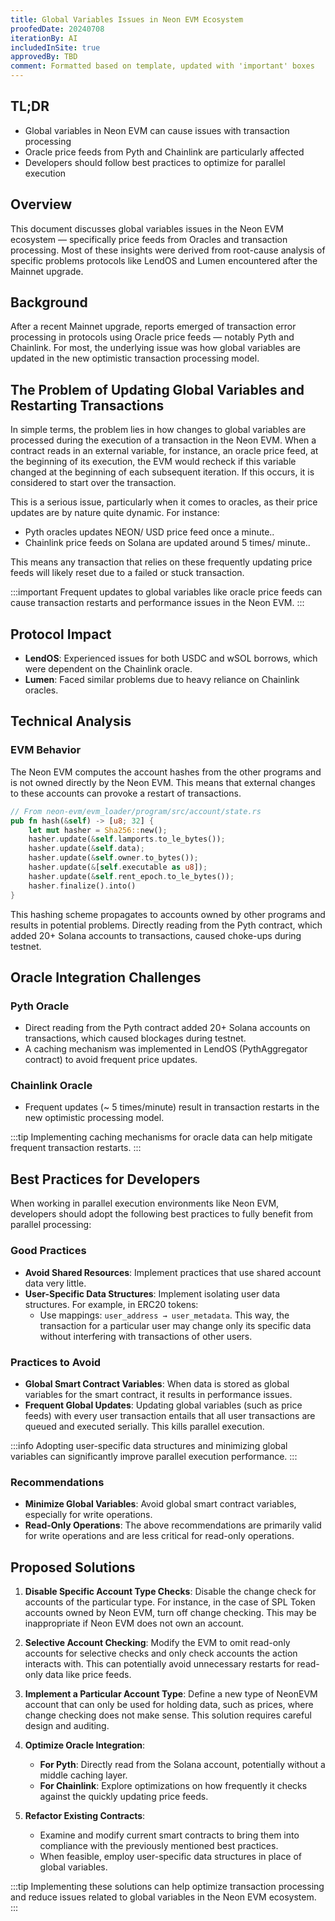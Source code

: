 ```yaml
---
title: Global Variables Issues in Neon EVM Ecosystem
proofedDate: 20240708
iterationBy: AI
includedInSite: true
approvedBy: TBD
comment: Formatted based on template, updated with 'important' boxes
---
```


## TL;DR

- Global variables in Neon EVM can cause issues with transaction processing
- Oracle price feeds from Pyth and Chainlink are particularly affected
- Developers should follow best practices to optimize for parallel execution

## Overview

This document discusses global variables issues in the Neon EVM ecosystem — specifically price feeds from Oracles and transaction processing. Most of these insights were derived from root-cause analysis of specific problems protocols like LendOS and Lumen encountered after the Mainnet upgrade.

## Background

After a recent Mainnet upgrade, reports emerged of transaction error processing in protocols using Oracle price feeds — notably Pyth and Chainlink. For most, the underlying issue was how global variables are updated in the new optimistic transaction processing model.

## The Problem of Updating Global Variables and Restarting Transactions

In simple terms, the problem lies in how changes to global variables are processed during the execution of a transaction in the Neon EVM. When a contract reads in an external variable, for instance, an oracle price feed, at the beginning of its execution, the EVM would recheck if this variable changed at the beginning of each subsequent iteration. If this occurs, it is considered to start over the transaction.

This is a serious issue, particularly when it comes to oracles, as their price updates are by nature quite dynamic. For instance:

- Pyth oracles updates NEON/ USD price feed once a minute..
- Chainlink price feeds on Solana are updated around 5 times/ minute..

This means any transaction that relies on these frequently updating price feeds will likely reset due to a failed or stuck transaction.

:::important
Frequent updates to global variables like oracle price feeds can cause transaction restarts and performance issues in the Neon EVM.
:::

## Protocol Impact

- **LendOS**: Experienced issues for both USDC and wSOL borrows, which were dependent on the Chainlink oracle.
- **Lumen**: Faced similar problems due to heavy reliance on Chainlink oracles.

## Technical Analysis

### EVM Behavior

The Neon EVM computes the account hashes from the other programs and is not owned directly by the Neon EVM. This means that external changes to these accounts can provoke a restart of transactions.

```rust
// From neon-evm/evm_loader/program/src/account/state.rs
pub fn hash(&self) -> [u8; 32] {
    let mut hasher = Sha256::new();
    hasher.update(&self.lamports.to_le_bytes());
    hasher.update(&self.data);
    hasher.update(&self.owner.to_bytes());
    hasher.update(&[self.executable as u8]);
    hasher.update(&self.rent_epoch.to_le_bytes());
    hasher.finalize().into()
}
```

This hashing scheme propagates to accounts owned by other programs and results in potential problems. Directly reading from the Pyth contract, which added 20+ Solana accounts to transactions, caused choke-ups during testnet.

## Oracle Integration Challenges

### Pyth Oracle

- Direct reading from the Pyth contract added 20+ Solana accounts on transactions, which caused blockages during testnet.
- A caching mechanism was implemented in LendOS (PythAggregator contract) to avoid frequent price updates.

### Chainlink Oracle

- Frequent updates (~ 5 times/minute) result in transaction restarts in the new optimistic processing model.

:::tip
Implementing caching mechanisms for oracle data can help mitigate frequent transaction restarts.
:::

## Best Practices for Developers

When working in parallel execution environments like Neon EVM, developers should adopt the following best practices to fully benefit from parallel processing:

### Good Practices

- **Avoid Shared Resources**: Implement practices that use shared account data very little.
- **User-Specific Data Structures**: Implement isolating user data structures. For example, in ERC20 tokens:
  - Use mappings: `user_address → user_metadata`. This way, the transaction for a particular user may change only its specific data without interfering with transactions of other users.

### Practices to Avoid

- **Global Smart Contract Variables**: When data is stored as global variables for the smart contract, it results in performance issues.
- **Frequent Global Updates**: Updating global variables (such as price feeds) with every user transaction entails that all user transactions are queued and executed serially. This kills parallel execution.

:::info
Adopting user-specific data structures and minimizing global variables can significantly improve parallel execution performance.
:::

### Recommendations

- **Minimize Global Variables**: Avoid global smart contract variables, especially for write operations.
- **Read-Only Operations**: The above recommendations are primarily valid for write operations and are less critical for read-only operations.

## Proposed Solutions

1. **Disable Specific Account Type Checks**: Disable the change check for accounts of the particular type. For instance, in the case of SPL Token accounts owned by Neon EVM, turn off change checking. This may be inappropriate if Neon EVM does not own an account.

2. **Selective Account Checking**: Modify the EVM to omit read-only accounts for selective checks and only check accounts the action interacts with. This can potentially avoid unnecessary restarts for read-only data like price feeds.

3. **Implement a Particular Account Type**: Define a new type of NeonEVM account that can only be used for holding data, such as prices, where change checking does not make sense. This solution requires careful design and auditing.

4. **Optimize Oracle Integration**:
   - **For Pyth**: Directly read from the Solana account, potentially without a middle caching layer.
   - **For Chainlink**: Explore optimizations on how frequently it checks against the quickly updating price feeds.

5. **Refactor Existing Contracts**: 
   - Examine and modify current smart contracts to bring them into compliance with the previously mentioned best practices.
   - When feasible, employ user-specific data structures in place of global variables.

:::tip
Implementing these solutions can help optimize transaction processing and reduce issues related to global variables in the Neon EVM ecosystem.
:::